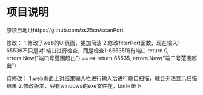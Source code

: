 # 项目说明
原项目地址https://github.com/xs25cn/scanPort

修改：
1.修改了web的UI页面，更加简洁
2.修改filterPort函数，现在输入1-65536不只是对1端口进行检查，而是检查1-65535所有端口
return 0, errors.New("端口号范围超出")  ====>  return 65535, errors.New("端口号范围超出")


待修改：
1.web页面上对结果输入栏进行输入后进行端口扫描，就会无法显示扫描结果
2.修改版本，只有windows的exe文件在，bin目录下



